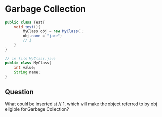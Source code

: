 # Garbage Collection

``` java
public class Test{
    void test(){
        MyClass obj = new MyClass();
        obj.name = "jake";
        // 1
    }
}

// in file MyClass.java
public class MyClass{
    int value;
    String name;
}

```

## Question

What could be inserted at // 1, which will make the object referred to by obj eligible for Garbage Collection?

